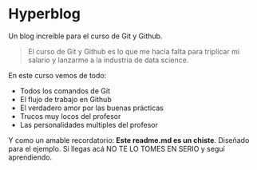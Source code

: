 # Hyperblog
Un blog increible para el curso de Git y Github.
> El curso de Git y Github es lo que me hacía falta para triplicar mi salario y lanzarme a la industria de data science.

En este curso vemos de todo:
* Todos los comandos de Git
* El flujo de trabajo en Github
* El verdadero amor por las buenas prácticas
* Trucos muy locos del profesor
* Las personalidades multiples del profesor

Y como un amable recordatorio: **Este readme.md es un chiste**. Diseñado para el ejemplo. Si llegas acá NO TE LO TOMES EN SERIO y seguí aprendiendo.